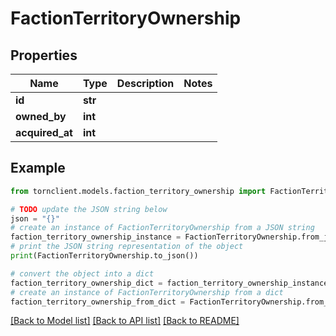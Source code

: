# FactionTerritoryOwnership


## Properties

Name | Type | Description | Notes
------------ | ------------- | ------------- | -------------
**id** | **str** |  | 
**owned_by** | **int** |  | 
**acquired_at** | **int** |  | 

## Example

```python
from tornclient.models.faction_territory_ownership import FactionTerritoryOwnership

# TODO update the JSON string below
json = "{}"
# create an instance of FactionTerritoryOwnership from a JSON string
faction_territory_ownership_instance = FactionTerritoryOwnership.from_json(json)
# print the JSON string representation of the object
print(FactionTerritoryOwnership.to_json())

# convert the object into a dict
faction_territory_ownership_dict = faction_territory_ownership_instance.to_dict()
# create an instance of FactionTerritoryOwnership from a dict
faction_territory_ownership_from_dict = FactionTerritoryOwnership.from_dict(faction_territory_ownership_dict)
```
[[Back to Model list]](../README.md#documentation-for-models) [[Back to API list]](../README.md#documentation-for-api-endpoints) [[Back to README]](../README.md)



